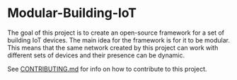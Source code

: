 # Modular-Building-IoT

The goal of this project is to create an open-source framework for a set of building IoT devices. The main idea for the framework is for it to be modular. This means that the same network created by this project can work with different sets of devices and their presence can be dynamic.

See [CONTRIBUTING.md](CONTRIBUTING.md) for info on how to contribute to this project.